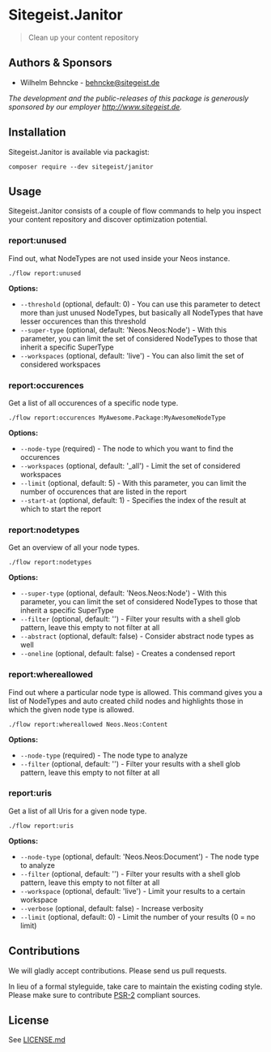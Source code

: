 # Sitegeist.Janitor

> Clean up your content repository

## Authors & Sponsors

* Wilhelm Behncke - behncke@sitegeist.de

_The development and the public-releases of this package is generously sponsored by our employer http://www.sitegeist.de._

## Installation

Sitegeist.Janitor is available via packagist:

```shell
composer require --dev sitegeist/janitor
```

## Usage

Sitegeist.Janitor consists of a couple of flow commands to help you inspect your content repository and discover
optimization potential.

### report:unused

Find out, what NodeTypes are not used inside your Neos instance.

```shell
./flow report:unused
```

**Options:**
* `--threshold` (optional, default: 0) - You can use this parameter to detect more than just unused NodeTypes, but basically all NodeTypes that have lesser occurences than this threshold
* `--super-type` (optional, default: 'Neos.Neos:Node') - With this parameter, you can limit the set of considered NodeTypes to those that inherit a specific SuperType
* `--workspaces` (optional, default: 'live') - You can also limit the set of considered workspaces

### report:occurences

Get a list of all occurences of a specific node type.

```shell
./flow report:occurences MyAwesome.Package:MyAwesomeNodeType
```

**Options:**
* `--node-type` (required) - The node to which you want to find the occurences
* `--workspaces` (optional, default: '\_all') - Limit the set of considered workspaces
* `--limit` (optional, default: 5) - With this parameter, you can limit the number of occurences that are listed in the report
* `--start-at` (optional, default: 1) - Specifies the index of the result at which to start the report

### report:nodetypes

Get an overview of all your node types.

```shell
./flow report:nodetypes
```

**Options:**
* `--super-type` (optional, default: 'Neos.Neos:Node') - With this parameter, you can limit the set of considered NodeTypes to those that inherit a specific SuperType
* `--filter` (optional, default: '') - Filter your results with a shell glob pattern, leave this empty to not filter at all
* `--abstract` (optional, default: false) - Consider abstract node types as well
* `--oneline` (optional, default: false) - Creates a condensed report

### report:whereallowed

Find out where a particular node type is allowed. This command gives you a list of NodeTypes and auto created child nodes and highlights those in which the given node type is allowed.

```shell
./flow report:whereallowed Neos.Neos:Content
```

**Options:**
* `--node-type` (required) - The node type to analyze
* `--filter` (optional, default: '') - Filter your results with a shell glob pattern, leave this empty to not filter at all

### report:uris

Get a list of all Uris for a given node type.

```shell
./flow report:uris
```

**Options:**
* `--node-type` (optional, default: 'Neos.Neos:Document') - The node type to analyze
* `--filter` (optional, default: '') - Filter your results with a shell glob pattern, leave this empty to not filter at all
* `--workspace` (optional, default: 'live') - Limit your results to a certain workspace
* `--verbose` (optional, default: false) - Increase verbosity
* `--limit` (optional, default: 0) - Limit the number of your results (0 = no limit)

## Contributions

We will gladly accept contributions. Please send us pull requests.

In lieu of a formal styleguide, take care to maintain the existing coding style. Please make sure to contribute [PSR-2](https://github.com/php-fig/fig-standards/blob/master/accepted/PSR-2-coding-style-guide.md) compliant sources.

## License

See [LICENSE.md](./LICENSE.md)
